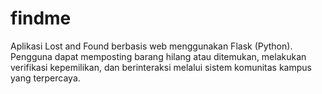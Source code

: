 # findme
Aplikasi Lost and Found berbasis web menggunakan Flask (Python). Pengguna dapat memposting barang hilang atau ditemukan, melakukan verifikasi kepemilikan, dan berinteraksi melalui sistem komunitas kampus yang terpercaya.
